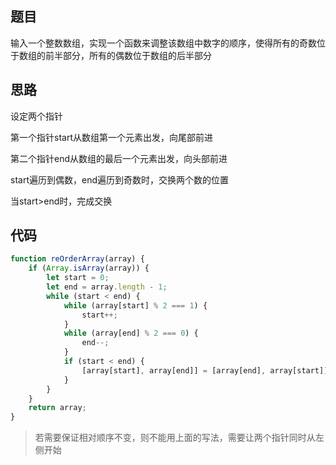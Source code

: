<!--
 * @Descripttion: 
 * @version: 1.0.0
 * @Author: jimmiezhou
 * @Date: 2020-02-04 20:36:02
 * @LastEditors: jimmiezhou
 * @LastEditTime: 2020-02-04 20:37:29
 -->
## 题目

输入一个整数数组，实现一个函数来调整该数组中数字的顺序，使得所有的奇数位于数组的前半部分，所有的偶数位于数组的后半部分

## 思路

设定两个指针

第一个指针start从数组第一个元素出发，向尾部前进

第二个指针end从数组的最后一个元素出发，向头部前进

start遍历到偶数，end遍历到奇数时，交换两个数的位置

当start>end时，完成交换

## 代码

```js
function reOrderArray(array) {
    if (Array.isArray(array)) {
        let start = 0;
        let end = array.length - 1;
        while (start < end) {
            while (array[start] % 2 === 1) {
                start++;
            }
            while (array[end] % 2 === 0) {
                end--;
            }
            if (start < end) {
                [array[start], array[end]] = [array[end], array[start]]
            }
        }
    }
    return array;
}
```
> 若需要保证相对顺序不变，则不能用上面的写法，需要让两个指针同时从左侧开始